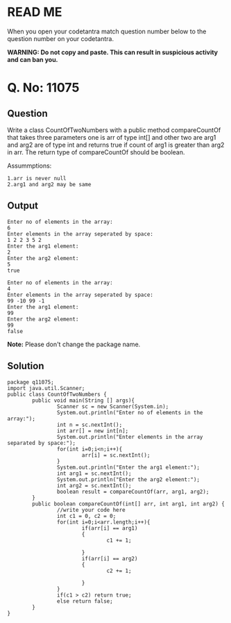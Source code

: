 # READ ME
When you open your codetantra match question number below to the question number on your codetantra.

**WARNING: Do not copy and paste. This can result in suspicious activity and can ban you.**


# Q. No: 11075

## Question

Write a class CountOfTwoNumbers with a public method compareCountOf that takes three parameters one is arr of type int[] and other two are arg1 and arg2 are of type int and returns true if count of arg1 is greater than arg2 in arr. The return type of compareCountOf should be boolean.

Assummptions:

    1.arr is never null
    2.arg1 and arg2 may be same

## Output

```
Enter no of elements in the array:
6
Enter elements in the array seperated by space:
1 2 2 3 5 2
Enter the arg1 element:
2
Enter the arg2 element:
5
true
```
```
Enter no of elements in the array:
4
Enter elements in the array seperated by space:
99 -10 99 -1
Enter the arg1 element:
99
Enter the arg2 element:
99
false
```
  
**Note:** Please don't change the package name.
    
## Solution
```
package q11075;
import java.util.Scanner;
public class CountOfTwoNumbers {
        public void main(String [] args){
                Scanner sc = new Scanner(System.in);
                System.out.println("Enter no of elements in the array:");
                int n = sc.nextInt();
                int arr[] = new int[n];
                System.out.println("Enter elements in the array separated by space:");
                for(int i=0;i<n;i++){
                        arr[i] = sc.nextInt();
                }
                System.out.println("Enter the arg1 element:");
                int arg1 = sc.nextInt();
                System.out.println("Enter the arg2 element:");
                int arg2 = sc.nextInt();
                boolean result = compareCountOf(arr, arg1, arg2);
        }
        public boolean compareCountOf(int[] arr, int arg1, int arg2) {
                //write your code here
                int c1 = 0, c2 = 0;
                for(int i=0;i<arr.length;i++){
                        if(arr[i] == arg1) 
                        {
                                c1 += 1;

                        }
                        if(arr[i] == arg2) 
                        {
                                c2 += 1;

                        }
                }
                if(c1 > c2) return true;
                else return false;
        }
}
```

